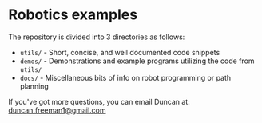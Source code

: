 # Robotics examples

The repository is divided into 3 directories as follows:

* `utils/` - Short, concise, and well documented code snippets
* `demos/` - Demonstrations and example programs utilizing the code from `utils/`
* `docs/` - Miscellaneous bits of info on robot programming or path planning

If you've got more questions, you can email Duncan at:
duncan.freeman1@gmail.com
